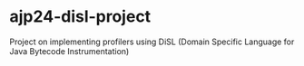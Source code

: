 # ajp24-disl-project
Project on implementing profilers using DiSL (Domain Specific Language for Java Bytecode Instrumentation)
